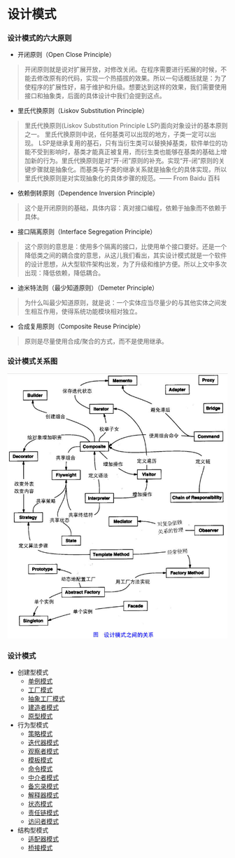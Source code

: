 # 设计模式

### 设计模式的六大原则

* 开闭原则（Open Close Principle）

>开闭原则就是说对扩展开放，对修改关闭。在程序需要进行拓展的时候，不能去修改原有的代码，实现一个热插拔的效果。所以一句话概括就是：为了使程序的扩展性好，易于维护和升级。想要达到这样的效果，我们需要使用接口和抽象类，后面的具体设计中我们会提到这点。

* 里氏代换原则（Liskov Substitution Principle）

>里氏代换原则(Liskov Substitution Principle LSP)面向对象设计的基本原则之一。 里氏代换原则中说，任何基类可以出现的地方，子类一定可以出现。 LSP是继承复用的基石，只有当衍生类可以替换掉基类，软件单位的功能不受到影响时，基类才能真正被复用，而衍生类也能够在基类的基础上增加新的行为。里氏代换原则是对“开-闭”原则的补充。实现“开-闭”原则的关键步骤就是抽象化。而基类与子类的继承关系就是抽象化的具体实现，所以里氏代换原则是对实现抽象化的具体步骤的规范。—— From Baidu 百科

* 依赖倒转原则（Dependence Inversion Principle）

>这个是开闭原则的基础，具体内容：真对接口编程，依赖于抽象而不依赖于具体。

* 接口隔离原则（Interface Segregation Principle）

>这个原则的意思是：使用多个隔离的接口，比使用单个接口要好。还是一个降低类之间的耦合度的意思，从这儿我们看出，其实设计模式就是一个软件的设计思想，从大型软件架构出发，为了升级和维护方便。所以上文中多次出现：降低依赖，降低耦合。

* 迪米特法则（最少知道原则）（Demeter Principle）

>为什么叫最少知道原则，就是说：一个实体应当尽量少的与其他实体之间发生相互作用，使得系统功能模块相对独立。

* 合成复用原则（Composite Reuse Principle）

>原则是尽量使用合成/聚合的方式，而不是使用继承。

### 设计模式关系图

![](image/relationship.jpg)

### 设计模式
* 创建型模式
    * [单例模式](creationalPattern/singletonPattern/README.md)
    * [工厂模式](creationalPattern/factoryPattern/README.md)
    * [抽象工厂模式](creationalPattern/abstractFactoryPattern/README.md)
    * [建造者模式](creationalPattern/builderPattern/README.md)
    * [原型模式](creationalPattern/prototypePattern/README.md)
* 行为型模式
    * [策略模式](behavioralPattern/strategyPattern/README.md)
    * [迭代器模式](behavioralPattern/iteratorPattern/README.md)
    * [观察者模式](behavioralPattern/observerPattern/README.md)
    * [模板模式](behavioralPattern/templatePattern/README.md)
    * [命令模式](behavioralPattern/commandPattern/README.md)
    * [中介者模式](behavioralPattern/mediatorPattern/README.md)
    * [备忘录模式](behavioralPattern/mementoPattern/README.md)
    * [解释器模式](behavioralPattern/interpreterPattern/README.md)
    * [状态模式](behavioralPattern/statePattern/README.md)
    * [责任链模式](behavioralPattern/chainOfResponsibilityPattern/README.md)
    * [访问者模式](behavioralPattern/visitorPattern/README.md)
* 结构型模式
    * [适配器模式](structuralpattern/adapterPattern/README.md)
    * [桥接模式](structuralpattern/bridgePattern/README.md)